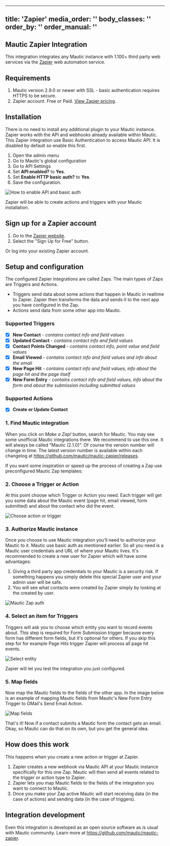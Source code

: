 ---
title: 'Zapier'
media_order: ''
body_classes: ''
order_by: ''
order_manual: ''
----------------------

## Mautic Zapier Integration

This integration integrates any Mautic instance with 1.100+ third party web services via the [Zapier](https://zapier.com) web automation service.

## Requirements

1. Mautic version 2.9.0 or newer with SSL - basic authentication requires HTTPS to be secure.
3. Zapier account. Free or Paid. [View Zapier pricing](https://zapier.com/pricing/).

## Installation

There is no need to install any additional plugin to your Mautic instance. Zapier works with the API and webhooks already available within Mautic. This Zapier integration use Basic Authentication to access Mautic API. It is disabled by default so enable this first.

1. Open the admin menu
2. Go to Mautic's global configuration
3. Go to API Settings
4. Set __API enabled?__ to __Yes__.
5. Set __Enable HTTP basic auth?__ to __Yes__.
6. Save the configuration.

![How to enable API and basic auth](enable-api.png)

Zapier will be able to create actions and triggers with your Mautic installation.

## Sign up for a Zapier account

1. Go to the [Zapier website](https://zapier.com).
2. Select the "Sign Up for Free" button.

Or log into your existing Zapier account.

## Setup and configuration

The configured Zapier integrations are called Zaps. The main types of Zaps are Triggers and Actions.

- Triggers send data about some actions that happen in Mautic in realtime to Zapier. Zapier then transforms the data and sends it to the next app you have configured in the Zap.
- Actions send data from some other app into Mautic.

### Supported Triggers
- [x] **New Contact** - _contains contact info and field values_
- [x] **Updated Contact** - _contains contact info and field values_
- [x] **Contact Points Changed** - _contains contact info, point value and field values_
- [x] **Email Viewed** - _contains contact info and field values and info about the email_
- [x] **New Page Hit** - _contains contact info and field values, info about the page hit and the page itself_
- [x] **New Form Entry** - _contains contact info and field values, info about the form and about the submission including submitted values_

### Supported Actions
- [x] **Create or Update Contact**

### 1. Find Mautic integration

When you click on _Make a Zap!_ button, search for Mautic. You may see some unofficial Mautic integrations there. We recommend to use this one. It will always be called "Mautic (2.1.0)". Of course the version number will change in time. The latest version number is available within each changelog at https://github.com/mautic/mautic-zapier/releases.

If you want some inspiration or speed up the process of creating a Zap use preconfigured Mautic Zap templates:
<div id="zapier-widget"></div>
<script src="https://zapier.com/apps/embed/widget.js?services=mautic&html_id=zapier-widget"></script>

### 2. Choose a Trigger or Action

At this point choose which Trigger or Action you need. Each trigger will get you some data about the Mautic event (page hit, email viewed, form submitted) and about the contact who did the event.

![Choose action or trigger](trigger-or-action.png)

### 3. Authorize Mautic instance

Once you choose to use Mautic integration you'll need to authorize your Mautic to it. Mautic use basic auth as mentioned earlier. So all you need is a Mautic user credentials and URL of where your Mautic lives. It's recommended to create a new user for Zapier which will have some advantages:

1. Giving a third party app credentials to your Mautic is a security risk. If something happens you simply delete this special Zapier user and your admin user will be safe.
2. You will see what contacts were created by Zapier simply by looking at the created by user.

![Mautic Zap auth](zapier-auth.png)

### 4. Select an item for Triggers

Triggers will ask you to choose which entity you want to record events about. This step is required for Form Submission trigger because every form has different form fields, but it's optional for others. If you skip this step for for example Page Hits trigger Zapier will process all page hit events.

![Select entity](select-entity.png)

Zapier will let you test the integration you just configured.

### 5. Map fields

Now map the Mautic fields to the fields of the other app. In the image below is an example of mapping Mautic fields from Mautic's New Form Entry Trigger to GMail's Send Email Action.

![Map fields](map-fields.png)

That's it! Now if a contact submits a Mautic form the contact gets an email. Okay, so Mautic can do that on its own, but you get the general idea.

## How does this work

This happens when you create a new action or trigger at Zapier.

1. Zapier creates a new webhook via Mautic API at your Mautic instance specifically for this one Zap. Mautic will then send all events related to the trigger or action type to Zapier.
2. Zapier lets you map Mautic fields to the fields of the integration you want to connect to Mautic.
3. Once you make your Zap active Mautic will start receiving data (in the case of actions) and sending data (in the case of triggers).

## Integration development

Even this integration is developed as an open source software as is usual with Mautic community. Learn more at https://github.com/mautic/mautic-zapier.
